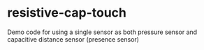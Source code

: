 # resistive-cap-touch
Demo code for using a single sensor as both pressure sensor and capacitive distance sensor (presence sensor)


